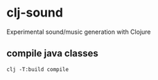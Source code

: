 # clj-sound

Experimental sound/music generation with Clojure

## compile java classes

 `clj -T:build compile`


